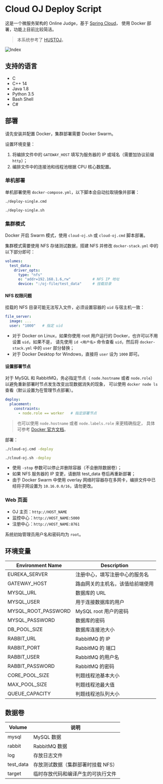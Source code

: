 # Cloud OJ Deploy Script

这是一个微服务架构的 Online Judge，基于 [Spring Cloud](https://spring.io/projects/spring-cloud/)，
使用 Docker 部署，功能上目前比较简洁。

> 本系统参考了 [HUSTOJ](https://github.com/zhblue/hustoj)。

![Index](https://github.com/imcloudfloating/Images/blob/master/oj-index.png?raw=true)

## 支持的语言

- C
- C++ 14
- Java 1.8
- Python 3.5
- Bash Shell
- C#

## 部署

请先安装并配置 Docker，集群部署需要 Docker Swarm。

设置环境变量：

1. 将编排文件中的 `GATEWAY_HOST` 填写为服务器的 IP 或域名（需要加协议前缀 `http`）；
2. 编排文件中的连接池和线程池根据 CPU 核心数配置。

### 单机部署

单机部署使用 `docker-compose.yml`，以下脚本会自动拉取镜像并部署：

```bash
./deploy-single.cmd
```

```bash
./deploy-single.sh
```

### 集群模式

Docker 开启 Swarm 模式，使用 `cloud-oj.sh` 或 `cloud-oj.cmd` 脚本部署。

集群模式需要使用 NFS 存储测试数据，搭建 NFS 并修改 `docker-stack.yml` 中的以下部分即可：

```yaml
volumes:
  test_data:
    driver_opts:
      type: "nfs"
      o: "addr=192.168.1.6,rw"          # NFS IP 地址
      device: ":/oj-file/test_data"     # 挂载目录
```

#### NFS 权限问题

挂载的 NFS 目录可能无法写入文件，必须设置容器的 `uid` 与宿主机一致：

```yaml
file_server:
  image: ...
  user: "1000"   # 指定 uid
```

- 对于 Docker on Linux，如果你使用 root 用户运行的 Docker，也许可以不用设置 `uid`，如果不是，
请先使用 `id <用户名>` 命令查看 `uid`，然后将 `docker-stack.yml` 中的 `user` 部分替换；
- 对于 Docker Desktop for Windows，直接将 `user` 设为 `1000` 即可。

#### 设置部署节点

对于 MySQL 和 RabbitMQ，务必指定节点（ `node.hostname` 或者 `node.role`）以避免重新部署时节点发生改变出现数据消失的现象，
可以使用 `docker node ls` 查看（默认设置为在管理节点部署）。

```yaml
deploy:
  placement:
    constraints:
      - node.role == worker   # 指定部署节点
```

> 也可以使用 `node.hostname` 或者 `node.labels.role` 来更精确指定，
> 具体可参考 [Docker 官方文档](https://docs.docker.com/compose/compose-file/#placement)。

部署：

```bash
./cloud-oj.cmd -deploy
```

```bash
./cloud-oj.sh -deploy
```

- 使用 `-stop` 参数可以停止并删除容器（不会删除数据卷）；
- 如果 NFS 服务器的 IP 变更，请删除 test_data 卷后再重新部署；
- 由于 Docker Swarm 中使用 overlay 网络时容器存在多网卡，编排文件中已经将子网设置为 `10.16.0.0/16`，请勿更改。

### Web 页面

- OJ 主页：`http://HOST_NAME`
- 监控中心：`http://HOST_NAME:5000`
- 注册中心：`http://HOST_NAME:8761`

系统初始管理员用户名和密码均为 `root`。

## 环境变量

| Environment Name    | Description
| ------------------- | --------------------------------
| EUREKA_SERVER       | 注册中心，填写注册中心的服务名
| GATEWAY_HOST        | 路由网关的主机名，该值给前端使用
| MYSQL_URL           | 数据库的 URL
| MYSQL_USER          | 用于连接数据库的用户
| MYSQL_ROOT_PASSWORD | MySQL root 用户的密码
| MYSQL_PASSWORD      | 数据库的密码
| DB_POOL_SIZE        | 数据库连接池大小
| RABBIT_URL          | RabbitMQ 的 IP
| RABBIT_PORT         | RabbitMQ 的 端口
| RABBIT_USER         | RabbitMQ 的用户名
| RABBIT_PASSWORD     | RabbitMQ 的密码
| CORE_POOL_SIZE      | 判题线程池基本大小
| MAX_POOL_SIZE       | 判题线程池最大值
| QUEUE_CAPACITY      | 判题线程池队列大小

## 数据卷

| Volume    | 说明
| --------- | ----------------------------------
| mysql     | MySQL 数据
| rabbit    | RabbitMQ 数据
| log       | 存放日志文件
| test_data | 存放测试数据（集群部署时挂载 NFS）
| target    | 临时存放代码和编译产生的可执行文件
